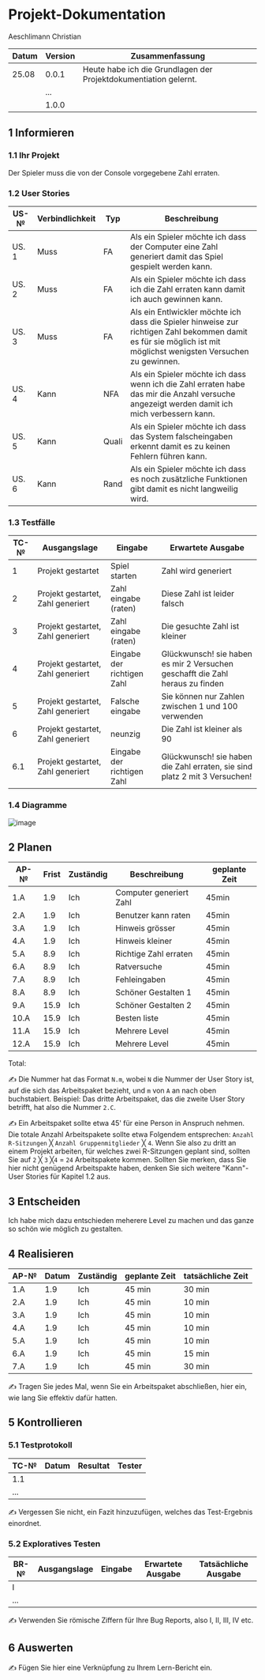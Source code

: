 # Projekt-Dokumentation

Aeschlimann Christian

| Datum | Version | Zusammenfassung                                              |
| ----- | ------- | ------------------------------------------------------------ |
| 25.08 | 0.0.1   | Heute habe ich die Grundlagen der Projektdokumentiation gelernt. |
|       | ...     |                                                              |
|       | 1.0.0   |                                                              |

## 1 Informieren

### 1.1 Ihr Projekt

Der Spieler muss die von der Console vorgegebene Zahl erraten.

### 1.2 User Stories

| US-№ | Verbindlichkeit | Typ  | Beschreibung                        |
| ---- | --------------- | ---- | ----------------------------------  |
| US. 1| Muss            | FA   | Als ein Spieler möchte ich dass der Computer eine Zahl generiert damit das Spiel gespielt werden kann.|
| US. 2| Muss            | FA   | Als ein Spieler möchte ich dass ich die Zahl erraten kann damit ich auch gewinnen kann.|
| US. 3| Muss            | FA   | Als ein Entlwickler möchte ich dass die Spieler hinweise zur richtigen Zahl bekommen damit es für sie möglich ist mit möglichst wenigsten Versuchen zu gewinnen.|
| US. 4| Kann            | NFA  | Als ein Spieler möchte ich dass wenn ich die Zahl erraten habe das mir die Anzahl versuche angezeigt werden damit ich mich verbessern kann.|
| US. 5| Kann            | Quali| Als ein Spieler möchte ich dass das System falscheingaben erkennt damit es zu keinen Fehlern führen kann.|
| US. 6| Kann            | Rand | Als ein Spieler möchte ich dass es noch zusätzliche Funktionen gibt damit es nicht langweilig wird.|

### 1.3 Testfälle

| TC-№ | Ausgangslage | Eingabe | Erwartete Ausgabe |
| ---- | ------------ | ------- | ----------------- |
|  1   | Projekt gestartet  | Spiel starten        | Zahl wird generiert                  |
|  2   | Projekt gestartet, Zahl generiert             | Zahl eingabe (raten)        | Diese Zahl ist leider falsch                   |
|  3   | Projekt gestartet, Zahl generiert             | Zahl eingabe (raten)        | Die gesuchte Zahl ist kleiner                  |
|  4   | Projekt gestartet, Zahl generiert             | Eingabe der richtigen Zahl        | Glückwunsch! sie haben es mir 2 Versuchen geschafft die Zahl heraus zu finden                  |
|  5   | Projekt gestartet, Zahl generiert             | Falsche eingabe        | Sie können nur Zahlen zwischen 1 und 100 verwenden                  |
|  6   | Projekt gestartet, Zahl generiert             | neunzig        | Die Zahl ist kleiner als 90                   
| 6.1  | Projekt gestartet, Zahl generiert             | Eingabe der richtigen Zahl        | Glückwunsch! sie haben die Zahl erraten, sie sind platz 2 mit 3 Versuchen!                  |


### 1.4 Diagramme

![image](https://user-images.githubusercontent.com/111046353/186625517-648ab028-12bc-44f8-98e7-bbf1b738b005.png)


## 2 Planen

| AP-№ | Frist | Zuständig | Beschreibung | geplante Zeit |
| ---- | ----- | --------- | ------------ | ------------- |
| 1.A  |  1.9  |    Ich    | Computer generiert Zahl             |     45min     |
| 2.A  |  1.9  |    Ich    | Benutzer kann raten             |     45min     |
| 3.A  |  1.9  |    Ich    | Hinweis grösser             |     45min     |
| 4.A  |  1.9  |    Ich    | Hinweis kleiner             |     45min     |
| 5.A  |  8.9  |    Ich    | Richtige Zahl erraten             |     45min     |
| 6.A  |  8.9  |    Ich    | Ratversuche             |     45min     |
| 7.A  |  8.9  |    Ich    | Fehleingaben             |     45min     |
| 8.A  |  8.9  |    Ich    | Schöner Gestalten 1            |     45min     |
| 9.A  |  15.9 |    Ich    | Schöner Gestalten 2             |     45min     |
| 10.A |  15.9 |    Ich    | Besten liste             |     45min     |
| 11.A |  15.9 |    Ich    | Mehrere Level              |     45min     |
| 12.A |  15.9 |    Ich    | Mehrere Level|     45min     |


Total: 

✍️ Die Nummer hat das Format `N.m`, wobei `N` die Nummer der User Story ist, auf die sich das Arbeitspaket bezieht, und `m` von `A` an nach oben buchstabiert. Beispiel: Das dritte Arbeitspaket, das die zweite User Story betrifft, hat also die Nummer `2.C`.

✍️ Ein Arbeitspaket sollte etwa 45' für eine Person in Anspruch nehmen. Die totale Anzahl Arbeitspakete sollte etwa Folgendem entsprechen: `Anzahl R-Sitzungen` ╳ `Anzahl Gruppenmitglieder` ╳ `4`. Wenn Sie also zu dritt an einem Projekt arbeiten, für welches zwei R-Sitzungen geplant sind, sollten Sie auf `2` ╳ `3` ╳`4` = `24` Arbeitspakete kommen. Sollten Sie merken, dass Sie hier nicht genügend Arbeitspakte haben, denken Sie sich weitere "Kann"-User Stories für Kapitel 1.2 aus.

## 3 Entscheiden

Ich habe mich dazu entschieden meherere Level zu machen und das ganze so schön wie möglich zu gestalten.

## 4 Realisieren

| AP-№ | Datum | Zuständig | geplante Zeit | tatsächliche Zeit |
| ---- | ----- | --------- | ------------- | ----------------- |
| 1.A  |  1.9  |    Ich    |    45 min     |      30 min       |
| 2.A  |  1.9  |    Ich    |    45 min     |      10 min       |
| 3.A  |  1.9  |    Ich    |    45 min     |      10 min       |
| 4.A  |  1.9  |    Ich    |    45 min     |      10 min       |
| 5.A  |  1.9  |    Ich    |    45 min     |      10 min       |
| 6.A  |  1.9  |    Ich    |    45 min     |      15 min       |
| 7.A  |  1.9  |    Ich    |    45 min     |      30 min       |

✍️ Tragen Sie jedes Mal, wenn Sie ein Arbeitspaket abschließen, hier ein, wie lang Sie effektiv dafür hatten.

## 5 Kontrollieren

### 5.1 Testprotokoll

| TC-№ | Datum | Resultat | Tester |
| ---- | ----- | -------- | ------ |
| 1.1  |       |          |        |
| ...  |       |          |        |

✍️ Vergessen Sie nicht, ein Fazit hinzuzufügen, welches das Test-Ergebnis einordnet.

### 5.2 Exploratives Testen

| BR-№ | Ausgangslage | Eingabe | Erwartete Ausgabe | Tatsächliche Ausgabe |
| ---- | ------------ | ------- | ----------------- | -------------------- |
| I    |              |         |                   |                      |
| ...  |              |         |                   |                      |

✍️ Verwenden Sie römische Ziffern für Ihre Bug Reports, also I, II, III, IV etc.

## 6 Auswerten

✍️ Fügen Sie hier eine Verknüpfung zu Ihrem Lern-Bericht ein.
